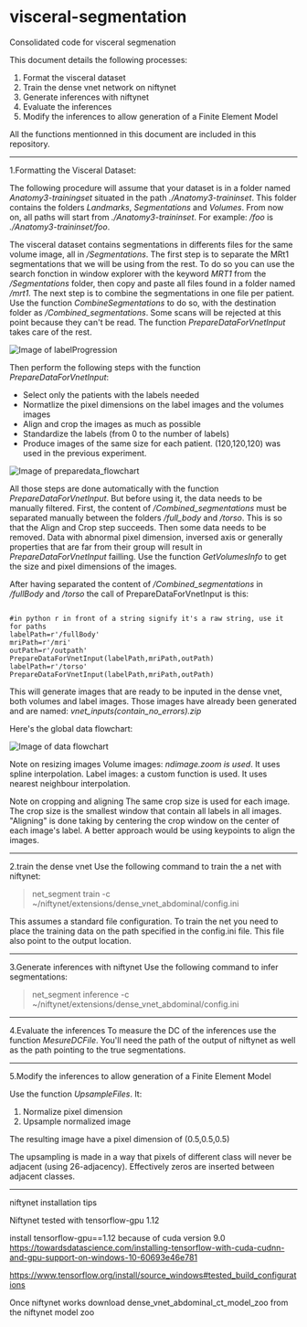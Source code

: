 # visceral-segmentation
 Consolidated code for visceral segmenation

This document details the following processes:
1. Format the visceral dataset 
2. Train the dense vnet network on niftynet
3. Generate inferences with niftynet
4. Evaluate the inferences
5. Modify the inferences to allow generation of a Finite Element Model

All the functions mentionned in this document are included in this repository.
**********************************************************
1.Formatting the Visceral Dataset:

The following procedure will assume that your dataset is in a folder named *Anatomy3-trainingset* situated in the path *./Anatomy3-traininset*. This folder contains the folders *Landmarks*, *Segmentations* and *Volumes*. From now on, all paths will start from *./Anatomy3-traininset*. For example: */foo* is *./Anatomy3-traininset/foo*.


The visceral dataset contains segmentations in differents files for the same volume image, all in */Segmentations*. The first step is to separate the MRt1 segmentations that we will be using from the rest. To do so you can use the search fonction in window explorer with the keyword *MRT1* from the */Segmentations* folder, then copy and paste all files found in a folder named */mrt1*. The next step is to combine the segmentations in one file per patient. Use the function *CombineSegmentations* to do so, with the destination folder as */Combined_segmentations*. Some scans will be rejected at this point because they can't be read. The function *PrepareDataForVnetInput* takes care of the rest.

![Image of labelProgression](https://github.com/pEtienn/visceral-segmentation/blob/master/labelProgression.PNG)

Then perform the following steps with the function *PrepareDataForVnetInput*:
* Select only the patients with the labels needed
* Normatlize the pixel dimensions on the label images and the volumes images
* Align and crop the images as much as possible
* Standardize the labels (from 0 to the number of labels)
* Produce images of the same size for each patient. (120,120,120) was used in the previous experiment.

![Image of preparedata_flowchart](https://github.com/pEtienn/visceral-segmentation/blob/master/preparedata_flowchart.PNG)

All those steps are done automatically with the function *PrepareDataForVnetInput*. But before using it, the data needs to be manually filtered. First, the content of */Combined_segmentations* must be separated manually between the folders */full_body* and */torso*. This is so that the Align and Crop step succeeds. Then some data needs to be removed. Data with abnormal pixel dimension, inversed axis or generally properties that are far from their group will result in *PrepareDataForVnetInput* failling. Use the function *GetVolumesInfo* to get the size and pixel dimensions of the images.

After having separated the content of */Combined_segmentations* in */fullBody* and */torso* the call of PrepareDataForVnetInput is this: 
<pre><code>
#in python r in front of a string signify it's a raw string, use it for paths
labelPath=r'/fullBody'
mriPath=r'/mri'
outPath=r'/outpath'
PrepareDataForVnetInput(labelPath,mriPath,outPath)
labelPath=r'/torso'
PrepareDataForVnetInput(labelPath,mriPath,outPath)
</code></pre>

This will generate images that are ready to be inputed in the dense vnet, both volumes and label images. Those images have already been generated and are named: *vnet_inputs(contain_no_errors).zip*

Here's the global data flowchart:

![Image of data flowchart](https://github.com/pEtienn/visceral-segmentation/blob/master/global_data_flowchart.PNG)

Note on resizing images
Volume images: *ndimage.zoom is used*. It uses spline interpolation.
Label images: a custom function is used. It uses nearest neighbour interpolation.

Note on cropping and aligning
The same crop size is used for each image. The crop size is the smallest window that contain all labels in all images. "Aligning" is done taking by centering the crop window on the center of each image's label. A better approach would be using keypoints to align the images. 

**********************************************************
2.train the dense vnet
Use the following command to train the a net with niftynet:
>net_segment train -c ~/niftynet/extensions/dense_vnet_abdominal/config.ini

This assumes a standard file configuration. To train the net you need to place the training data on the path specified in the config.ini file. This file also point to the output location. 

**********************************************************
3.Generate inferences with niftynet
Use the following command to infer segmentations:
>net_segment inference -c ~/niftynet/extensions/dense_vnet_abdominal/config.ini

**********************************************************
4.Evaluate the inferences
To measure the DC of the inferences use the function *MesureDCFile*. You'll need the path of the output of niftynet as well as the path pointing to the true segmentations.

**********************************************************
5.Modify the inferences to allow generation of a Finite Element Model

Use the function *UpsampleFiles*. It:
1. Normalize pixel dimension
2. Upsample normalized image
	
The resulting image have a pixel dimension of (0.5,0.5,0.5)
	
The upsampling is made in a way that pixels of different class will never be adjacent (using 26-adjacency). Effectively zeros are inserted between adjacent classes.

************************************

niftynet installation tips

Niftynet tested with tensorflow-gpu 1.12

install tensorflow-gpu==1.12 because of cuda version 9.0
https://towardsdatascience.com/installing-tensorflow-with-cuda-cudnn-and-gpu-support-on-windows-10-60693e46e781

https://www.tensorflow.org/install/source_windows#tested_build_configurations

Once niftynet works download dense_vnet_abdominal_ct_model_zoo from the niftynet model zoo
